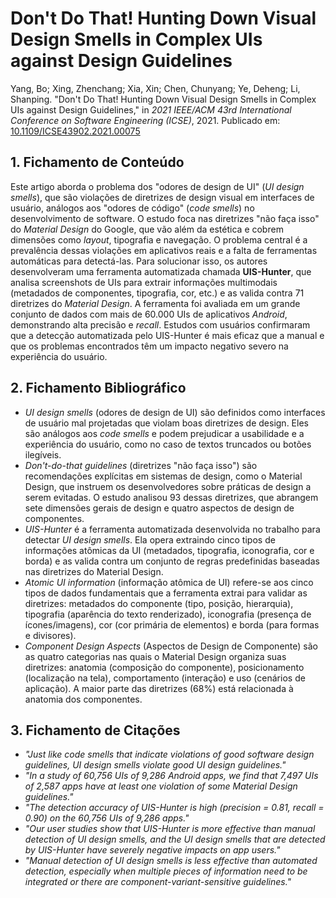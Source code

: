 # Don't Do That! Hunting Down Visual Design Smells in Complex UIs against Design Guidelines

Yang, Bo; Xing, Zhenchang; Xia, Xin; Chen, Chunyang; Ye, Deheng; Li, Shanping. "Don't Do That! Hunting Down Visual Design Smells in Complex UIs against Design Guidelines," in *2021 IEEE/ACM 43rd International Conference on Software Engineering (ICSE)*, 2021. Publicado em: [10.1109/ICSE43902.2021.00075](https://doi.org/10.1109/ICSE43902.2021.00075)

## 1. Fichamento de Conteúdo

Este artigo aborda o problema dos "odores de design de UI" (*UI design smells*), que são violações de diretrizes de design visual em interfaces de usuário, análogos aos "odores de código" (*code smells*) no desenvolvimento de software. O estudo foca nas diretrizes "não faça isso" do *Material Design* do Google, que vão além da estética e cobrem dimensões como *layout*, tipografia e navegação. O problema central é a prevalência dessas violações em aplicativos reais e a falta de ferramentas automáticas para detectá-las. Para solucionar isso, os autores desenvolveram uma ferramenta automatizada chamada **UIS-Hunter**, que analisa screenshots de UIs para extrair informações multimodais (metadados de componentes, tipografia, cor, etc.) e as valida contra 71 diretrizes do *Material Design*. A ferramenta foi avaliada em um grande conjunto de dados com mais de 60.000 UIs de aplicativos *Android*, demonstrando alta precisão e *recall*. Estudos com usuários confirmaram que a detecção automatizada pelo UIS-Hunter é mais eficaz que a manual e que os problemas encontrados têm um impacto negativo severo na experiência do usuário.

## 2. Fichamento Bibliográfico

* _UI design smells_ (odores de design de UI) são definidos como interfaces de usuário mal projetadas que violam boas diretrizes de design. Eles são análogos aos *code smells* e podem prejudicar a usabilidade e a experiência do usuário, como no caso de textos truncados ou botões ilegíveis.
* _Don't-do-that guidelines_ (diretrizes "não faça isso") são recomendações explícitas em sistemas de design, como o Material Design, que instruem os desenvolvedores sobre práticas de design a serem evitadas. O estudo analisou 93 dessas diretrizes, que abrangem sete dimensões gerais de design e quatro aspectos de design de componentes.
* _UIS-Hunter_ é a ferramenta automatizada desenvolvida no trabalho para detectar *UI design smells*. Ela opera extraindo cinco tipos de informações atômicas da UI (metadados, tipografia, iconografia, cor e borda) e as valida contra um conjunto de regras predefinidas baseadas nas diretrizes do Material Design.
* _Atomic UI information_ (informação atômica de UI) refere-se aos cinco tipos de dados fundamentais que a ferramenta extrai para validar as diretrizes: metadados do componente (tipo, posição, hierarquia), tipografia (aparência do texto renderizado), iconografia (presença de ícones/imagens), cor (cor primária de elementos) e borda (para formas e divisores).
* _Component Design Aspects_ (Aspectos de Design de Componente) são as quatro categorias nas quais o Material Design organiza suas diretrizes: anatomia (composição do componente), posicionamento (localização na tela), comportamento (interação) e uso (cenários de aplicação). A maior parte das diretrizes (68%) está relacionada à anatomia dos componentes.
## 3. Fichamento de Citações

* _"Just like code smells that indicate violations of good software design guidelines, UI design smells violate good UI design guidelines."_ 
* _"In a study of 60,756 UIs of 9,286 Android apps, we find that 7,497 UIs of 2,587 apps have at least one violation of some Material Design guidelines."_ 
* _"The detection accuracy of UIS-Hunter is high (precision = 0.81, recall = 0.90) on the 60,756 UIs of 9,286 apps."_ 
* _"Our user studies show that UIS-Hunter is more effective than manual detection of UI design smells, and the UI design smells that are detected by UIS-Hunter have severely negative impacts on app users."_ 
* _"Manual detection of UI design smells is less effective than automated detection, especially when multiple pieces of information need to be integrated or there are component-variant-sensitive guidelines."_ 